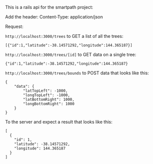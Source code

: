 This is a rails api for the smartpath project:

Add the header:
Content-Type: application/json

Request:

`http://localhost:3000/trees` to GET a list of all the trees:

`[{"id":1,"latitude":-38.14571292,"longitude":144.365187}]`

`http://localhost:3000/trees/[id]` to GET data on a single tree:

`{"id":1,"latitude":-38.14571292,"longitude":144.365187}`

`http://localhost:3000/trees/bounds` to POST data that looks like this:

```
{
    "data": {
        "latTopLeft": -1000,
        "longTopLeft": -1000,
        "latBottomRight": 1000,
        "longBottomRight": 1000
    }
}
```

To the server and expect a result that looks like this:

```
[
  {
    "id": 1,
    "latitude": -38.14571292,
    "longitude": 144.365187
  }
]
``` 
